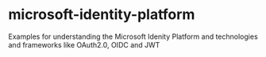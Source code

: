 # microsoft-identity-platform
Examples for understanding the Microsoft Idenity Platform and technologies and frameworks like OAuth2.0, OIDC and JWT
